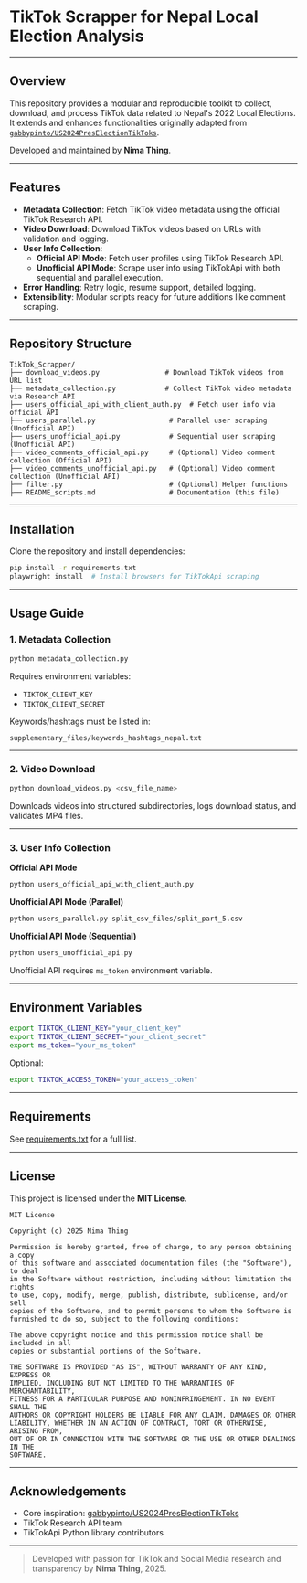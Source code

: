# TikTok Scrapper for Nepal Local Election Analysis

---

## Overview

This repository provides a modular and reproducible toolkit to collect, download, and process TikTok data related to Nepal's 2022 Local Elections. It extends and enhances functionalities originally adapted from [`gabbypinto/US2024PresElectionTikToks`](https://github.com/gabbypinto/US2024PresElectionTikToks).

Developed and maintained by **Nima Thing**.

---

## Features

- **Metadata Collection**: Fetch TikTok video metadata using the official TikTok Research API.
- **Video Download**: Download TikTok videos based on URLs with validation and logging.
- **User Info Collection**:
  - **Official API Mode**: Fetch user profiles using TikTok Research API.
  - **Unofficial API Mode**: Scrape user info using TikTokApi with both sequential and parallel execution.
- **Error Handling**: Retry logic, resume support, detailed logging.
- **Extensibility**: Modular scripts ready for future additions like comment scraping.

---

## Repository Structure

```
TikTok_Scrapper/
├── download_videos.py                # Download TikTok videos from URL list
├── metadata_collection.py            # Collect TikTok video metadata via Research API
├── users_official_api_with_client_auth.py  # Fetch user info via official API
├── users_parallel.py                  # Parallel user scraping (Unofficial API)
├── users_unofficial_api.py            # Sequential user scraping (Unofficial API)
├── video_comments_official_api.py     # (Optional) Video comment collection (Official API)
├── video_comments_unofficial_api.py   # (Optional) Video comment collection (Unofficial API)
├── filter.py                          # (Optional) Helper functions
├── README_scripts.md                  # Documentation (this file)
```

---

## Installation

Clone the repository and install dependencies:

```bash
pip install -r requirements.txt
playwright install  # Install browsers for TikTokApi scraping
```

---

## Usage Guide

### 1. Metadata Collection

```bash
python metadata_collection.py
```
Requires environment variables:
- `TIKTOK_CLIENT_KEY`
- `TIKTOK_CLIENT_SECRET`

Keywords/hashtags must be listed in:
```
supplementary_files/keywords_hashtags_nepal.txt
```

---

### 2. Video Download

```bash
python download_videos.py <csv_file_name>
```
Downloads videos into structured subdirectories, logs download status, and validates MP4 files.

---

### 3. User Info Collection

**Official API Mode**
```bash
python users_official_api_with_client_auth.py
```

**Unofficial API Mode (Parallel)**
```bash
python users_parallel.py split_csv_files/split_part_5.csv
```

**Unofficial API Mode (Sequential)**
```bash
python users_unofficial_api.py
```

Unofficial API requires `ms_token` environment variable.

---

## Environment Variables

```bash
export TIKTOK_CLIENT_KEY="your_client_key"
export TIKTOK_CLIENT_SECRET="your_client_secret"
export ms_token="your_ms_token"
```

Optional:
```bash
export TIKTOK_ACCESS_TOKEN="your_access_token"
```

---

## Requirements

See [requirements.txt](./requirements.txt) for a full list.

---

## License

This project is licensed under the **MIT License**.

```
MIT License

Copyright (c) 2025 Nima Thing

Permission is hereby granted, free of charge, to any person obtaining a copy
of this software and associated documentation files (the "Software"), to deal
in the Software without restriction, including without limitation the rights
to use, copy, modify, merge, publish, distribute, sublicense, and/or sell
copies of the Software, and to permit persons to whom the Software is
furnished to do so, subject to the following conditions:

The above copyright notice and this permission notice shall be included in all
copies or substantial portions of the Software.

THE SOFTWARE IS PROVIDED "AS IS", WITHOUT WARRANTY OF ANY KIND, EXPRESS OR
IMPLIED, INCLUDING BUT NOT LIMITED TO THE WARRANTIES OF MERCHANTABILITY,
FITNESS FOR A PARTICULAR PURPOSE AND NONINFRINGEMENT. IN NO EVENT SHALL THE
AUTHORS OR COPYRIGHT HOLDERS BE LIABLE FOR ANY CLAIM, DAMAGES OR OTHER
LIABILITY, WHETHER IN AN ACTION OF CONTRACT, TORT OR OTHERWISE, ARISING FROM,
OUT OF OR IN CONNECTION WITH THE SOFTWARE OR THE USE OR OTHER DEALINGS IN THE
SOFTWARE.
```

---

## Acknowledgements

- Core inspiration: [gabbypinto/US2024PresElectionTikToks](https://github.com/gabbypinto/US2024PresElectionTikToks)
- TikTok Research API team
- TikTokApi Python library contributors

---

> Developed with passion for TikTok and Social Media research and transparency by **Nima Thing**, 2025.